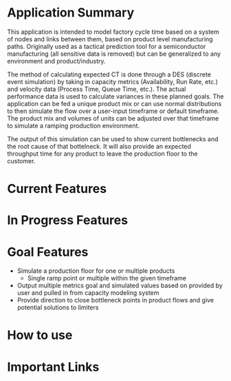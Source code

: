 # Application Summary
This application is intended to model factory cycle time based on a system of nodes and links between them, based on product level manufacturing paths. Originally used as a tactical prediction tool for a semiconductor manufacturing (all sensitive data is removed) but can be generalized to any environment and product/industry.

The method of calculating expected CT is done through a DES (discrete event simulation) by taking in capacity metrics (Availability, Run Rate, etc.) and velocity data (Process Time, Queue Time, etc.). The actual performance data is used to calculate variances in these planned goals. The application can be fed a unique product mix or can use normal distributions to then simulate the flow over a user-input timeframe or default timeframe. The product mix and volumes of units can be adjusted over that timeframe to simulate a ramping production environment. 

The output of this simulation can be used to show current bottlenecks and the root cause of that bottelneck. It will also provide an expected throughput time for any product to leave the production floor to the customer. 
# Current Features

# In Progress Features

# Goal Features
* Simulate a production floor for one or multiple products
	- Single ramp point or multiple within the given timeframe
* Output multiple metrics goal and simulated values based on provided by user and pulled in from capacity modeling system
* Provide direction to close bottleneck points in product flows and give potential solutions to limiters

# How to use

# Important Links

